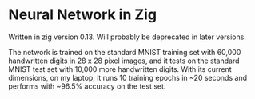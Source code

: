 # Neural Network in Zig #

Written in zig version 0.13. Will probably be deprecated in later versions.

The network is trained on the standard MNIST training set with 60,000 handwritten digits in 28 x 28 pixel images, and it tests on the standard MNIST test set with 10,000 more handwritten digits. With its current dimensions, on my laptop, it runs 10 training epochs in ~20 seconds and performs with ~96.5% accuracy on the test set.

